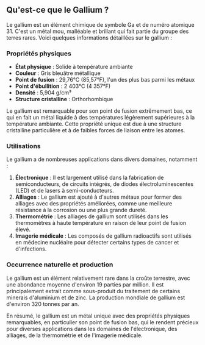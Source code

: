 ## Qu'est-ce que le Gallium ?

Le gallium est un élément chimique de symbole Ga et de numéro atomique 31. C'est un métal mou, malléable et brillant qui fait partie du groupe des terres rares. Voici quelques informations détaillées sur le gallium :

### Propriétés physiques

- **État physique** : Solide à température ambiante
- **Couleur** : Gris bleuâtre métallique
- **Point de fusion** : 29,76°C (85,57°F), l'un des plus bas parmi les métaux
- **Point d'ébullition** : 2 403°C (4 357°F)
- **Densité** : 5,904 g/cm³
- **Structure cristalline** : Orthorhombique

Le gallium est remarquable pour son point de fusion extrêmement bas, ce qui en fait un métal liquide à des températures légèrement supérieures à la température ambiante. Cette propriété unique est due à une structure cristalline particulière et à de faibles forces de liaison entre les atomes.

### Utilisations

Le gallium a de nombreuses applications dans divers domaines, notamment :

1. **Électronique** : Il est largement utilisé dans la fabrication de semiconducteurs, de circuits intégrés, de diodes électroluminescentes (LED) et de lasers à semi-conducteurs.
2. **Alliages** : Le gallium est ajouté à d'autres métaux pour former des alliages avec des propriétés améliorées, comme une meilleure résistance à la corrosion ou une plus grande dureté.
3. **Thermométrie** : Les alliages de gallium sont utilisés dans les thermomètres à haute température en raison de leur point de fusion élevé.
4. **Imagerie médicale** : Les composés de gallium radioactifs sont utilisés en médecine nucléaire pour détecter certains types de cancer et d'infections.

### Occurrence naturelle et production

Le gallium est un élément relativement rare dans la croûte terrestre, avec une abondance moyenne d'environ 19 parties par million. Il est principalement extrait comme sous-produit du traitement de certains minerais d'aluminium et de zinc. La production mondiale de gallium est d'environ 320 tonnes par an.

En résumé, le gallium est un métal unique avec des propriétés physiques remarquables, en particulier son point de fusion bas, qui le rendent précieux pour diverses applications dans les domaines de l'électronique, des alliages, de la thermométrie et de l'imagerie médicale.